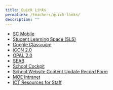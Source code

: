 ```yaml
---
title: Quick Links
permalink: /teachers/quick-links/
description: ""
---
```

<ul>
<li><a href="https://scmobile.moe.edu.sg/login" target="_blank" rel="noopener">SC Mobile</a></li>
<li><a href="https://vle.learning.moe.edu.sg/login" target="_blank" rel="noopener">Student Learning Space (SLS)</a></li>
<li><a href="https://edu.google.com/intl/ALL_sg/products/classroom/" target="_blank" rel="noopener">Google Classroom</a></li>
<li><a href="https://icon.moe.edu.sg/" target="_blank" rel="noopener">iCON 2.0</a></li>
<li><a href="https://idm.opal2.moe.edu.sg/account/login?returnUrl=%2F" target="_blank" rel="noopener">OPAL 2.0</a></li>
<li><a href="https://www.seab.gov.sg/" target="_blank" rel="noopener">SEAB</a></li>
<li><a href="http://schoolcockpit.moe.gov.sg/" target="_blank" rel="noopener">School Cockpit</a></li>
<li><a href="https://form.gov.sg/61e955db679496001461b485" target="_blank" rel="noopener">School Website Content Update Record Form</a></li>
<li><a href="https://intranet.moe.gov.sg/" target="_blank" rel="noopener">MOE Intranet</a></li>
	<li><a href="https://sites.google.com/moe.edu.sg/ict-staff-resources/home">ICT Resources for Staff</a></li>
</ul>
